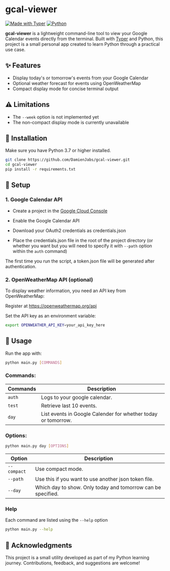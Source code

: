 # gcal-viewer

[![Made with Typer](https://img.shields.io/badge/Made%20with-Typer-22aadd.svg?logo=fastapi)](https://github.com/tiangolo/typer) [![Python](https://img.shields.io/badge/Python-3.10+-blue.svg?logo=python)](https://www.python.org/)

**gcal-viewer** is a lightweight command-line tool to view your Google Calendar events directly from the terminal. Built with [Typer](https://typer.tiangolo.com/) and Python, this project is a small personal app created to learn Python through a practical use case.

## ✨ Features

- Display today's or tomorrow's events from your Google Calendar
- Optional weather forecast for events using OpenWeatherMap
- Compact display mode for concise terminal output

## ⚠ Limitations

- The `--week` option is not implemented yet
- The non-compact display mode is currently unavailable

## 🔧 Installation

Make sure you have Python 3.7 or higher installed.

```bash
git clone https://github.com/DamienJabs/gcal-viewer.git
cd gcal-viewer
pip install -r requirements.txt
```

## 🔑 Setup

### 1. Google Calendar API

- Create a project in the [Google Cloud Console](https://developers.google.com/workspace/calendar/api/quickstart/python#enable_the_api)

- Enable the Google Calendar API

- Download your OAuth2 credentials as credentials.json

- Place the credentials.json file in the root of the project directory (or whether you want but you will need to specify it with `--path` option within the `auth` command)

The first time you run the script, a token.json file will be generated after authentication.

### 2. OpenWeatherMap API (optional)

To display weather information, you need an API key from OpenWeatherMap:

Register at https://openweathermap.org/api

Set the API key as an environment variable:

```bash
export OPENWEATHER_API_KEY=your_api_key_here
```

## 🚀 Usage

Run the app with:

```bash
python main.py [COMMANDS]
```

### Commands:

| Commands   | Description                                                     |
|------------|-----------------------------------------------------------------|
| `auth`     | Logs to your google calendar.                                   |
| `test`     | Retrieve last 10 events.                                        |
| `day`      | List events in Google Calender for whether today or tomorrow.   |

### Options:

```bash
python main.py day [OPTIONS]
```

| Option       | Description                                                     |
|--------------|-----------------------------------------------------------------|
| `--compact`  | Use compact mode.                                               |
| `--path`     | Use this if you want to use another json token file.            |
| `--day`      | Which day to show. Only today and tomorrow can be specified.    |

### Help

Each command are listed using the `--help` option

```bash
python main.py --help
```

## 🙏 Acknowledgments

This project is a small utility developed as part of my Python learning journey. Contributions, feedback, and suggestions are welcome!